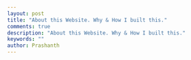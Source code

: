 ```yaml
---
layout: post
title: "About this Website. Why & How I built this."
comments: true
description: "About this Website. Why & How I built this."
keywords: ""
author: Prashanth
---
```

